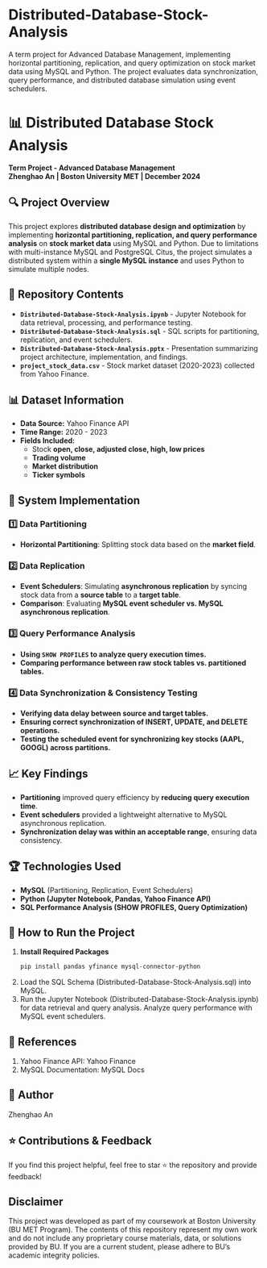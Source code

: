 # Distributed-Database-Stock-Analysis
A term project for Advanced Database Management, implementing horizontal partitioning, replication, and query optimization on stock market data using MySQL and Python. The project evaluates data synchronization, query performance, and distributed database simulation using event schedulers.

# 📊 Distributed Database Stock Analysis  
**Term Project - Advanced Database Management**  
**Zhenghao An | Boston University MET | December 2024**  

## 🔍 Project Overview  
This project explores **distributed database design and optimization** by implementing **horizontal partitioning, replication, and query performance analysis** on **stock market data** using MySQL and Python. Due to limitations with multi-instance MySQL and PostgreSQL Citus, the project simulates a distributed system within a **single MySQL instance** and uses Python to simulate multiple nodes.  

## 📁 Repository Contents  
- **`Distributed-Database-Stock-Analysis.ipynb`** - Jupyter Notebook for data retrieval, processing, and performance testing.  
- **`Distributed-Database-Stock-Analysis.sql`** - SQL scripts for partitioning, replication, and event schedulers.  
- **`Distributed-Database-Stock-Analysis.pptx`** - Presentation summarizing project architecture, implementation, and findings.  
- **`project_stock_data.csv`** - Stock market dataset (2020-2023) collected from Yahoo Finance.  

## 📊 Dataset Information  
- **Data Source:** Yahoo Finance API  
- **Time Range:** 2020 - 2023  
- **Fields Included:**
  - Stock **open, close, adjusted close, high, low prices**
  - **Trading volume**
  - **Market distribution**
  - **Ticker symbols**  

## 🔧 System Implementation  
### **1️⃣ Data Partitioning**
- **Horizontal Partitioning**: Splitting stock data based on the **market field**.  

### **2️⃣ Data Replication**
- **Event Schedulers**: Simulating **asynchronous replication** by syncing stock data from a **source table** to a **target table**.  
- **Comparison**: Evaluating **MySQL event scheduler vs. MySQL asynchronous replication**.  

### **3️⃣ Query Performance Analysis**
- **Using `SHOW PROFILES` to analyze query execution times.**  
- **Comparing performance between raw stock tables vs. partitioned tables.**  

### **4️⃣ Data Synchronization & Consistency Testing**
- **Verifying data delay between source and target tables.**  
- **Ensuring correct synchronization of INSERT, UPDATE, and DELETE operations.**  
- **Testing the scheduled event for synchronizing key stocks (AAPL, GOOGL) across partitions.**  

## 📈 Key Findings  
- **Partitioning** improved query efficiency by **reducing query execution time**.  
- **Event schedulers** provided a lightweight alternative to MySQL asynchronous replication.  
- **Synchronization delay was within an acceptable range**, ensuring data consistency.  

## 🏆 Technologies Used  
- **MySQL** (Partitioning, Replication, Event Schedulers)  
- **Python (Jupyter Notebook, Pandas, Yahoo Finance API)**  
- **SQL Performance Analysis (SHOW PROFILES, Query Optimization)**  

## 🚀 How to Run the Project  
1. **Install Required Packages**  
   ```sh
   pip install pandas yfinance mysql-connector-python
2. Load the SQL Schema (Distributed-Database-Stock-Analysis.sql) into MySQL.
3. Run the Jupyter Notebook (Distributed-Database-Stock-Analysis.ipynb) for data retrieval and query analysis.
Analyze query performance with MySQL event schedulers.
## 🔗 References
1. Yahoo Finance API: Yahoo Finance
2. MySQL Documentation: MySQL Docs
## 👤 Author
Zhenghao An
## ⭐ Contributions & Feedback
If you find this project helpful, feel free to star ⭐ the repository and provide feedback!
## Disclaimer
This project was developed as part of my coursework at Boston University (BU MET Program). The contents of this repository represent my own work and do not include any proprietary course materials, data, or solutions provided by BU. If you are a current student, please adhere to BU’s academic integrity policies.
